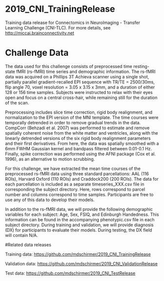 # 2019_CNI_TrainingRelease
Training data release for Connectomics in NeuroImaging - Transfer Learning Challenge (CNI-TLC). For more details, see http://miccai.brainconnectivity.net

# Challenge Data

The data used for this challenge consists of preprocessed time resting-state fMRI (rs-fMRI) time series and demographic information. The rs-fMRI data was acquired on a Phillips 3T Achieva scanner using a single shot, partially parallel gradient-recalled EPI sequence with TR/TE = 2500/30ms, flip angle 70, voxel resolution = 3.05 x 3.15 x 3mm, and a duration of either 128 or 156 time samples. Subjects were instructed to relax with their eyes open and focus on a central cross-hair, while remaining still for the duration of the scan.

Preprocessing includes slice time correction, rigid body realignment, and normalization to the EPI version of the MNI template. The time courses were temporally detrended in order to remove gradual trends in the data. CompCorr (Behzadi et al. 2007) was performed to estimate and remove spatially coherent noise from the white matter and ventricles, along with the linearly detrended versions of the six rigid body realignment parameters and their first derivatives. From here, the data was spatially smoothed with a 6mm FWHM Gaussian kernel and bandpass filtered between 0.01-0.1 Hz. Finally, spike correction was performed using the AFNI package (Cox et al. 1996), as an alternative to motion scrubbing.

For this challenge, we have extracted the mean time courses of the preprocessed rs-fMRI data using three standard parcellations: AAL (116 ROIs), Harvard Oxford (110 ROIs) and Craddock200 (200 ROIs). The data for each parcellation is included as a separate timeseries_XXX.csv file in corresponding the subject directory. Here, rows correspond to parcel number and columns correspond to time samples. Participants are free to use any of this data to develop their models.

In addition to the rs-fMRI data, we will provide the following demographic variables for each subject: Age, Sex, FSIQ, and Edinburgh Handedness. This information can be found in the accompanying phenotypic.csv file in each subject directory. During training and validation, we will provide diagnosis (DX) for participants to evaluate their models. During testing, the DX field will contain N/A.

#Related data releases

Training data: https://github.com/mdschirmer/2019_CNI_TrainingRelease

Validation data: https://github.com/mdschirmer/2019_CNI_ValidationRelease

Test data: https://github.com/mdschirmer/2019_CNI_TestRelease
